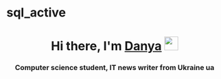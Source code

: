 # sql_active
<h1 align="center">Hi there, I'm <a href="https://daniilshat.ru/" target="_blank">Danya</a> 
<img src="https://github.com/blackcater/blackcater/raw/main/images/Hi.gif" height="32"/></h1>
<h3 align="center">Computer science student, IT news writer from Ukraine ua</h3>
